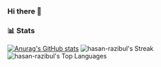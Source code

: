 ### Hi there 👋
### 📊 Stats

[![Anurag's GitHub stats](https://github-readme-stats-tau-blush.vercel.app/api?username=anuraghazra)](https://github.com/anuraghazra/github-readme-stats)
![hasan-razibul's Streak](https://github-readme-streak-stats.herokuapp.com/?user=hasan-razibul&theme=vue-dark&hide_border=true)
![hasan-razibul's Top Languages](https://github-readme-stats.vercel.app/api/top-langs/?username=hasan-razibul&theme=vue-dark&show_icons=true&hide_border=true&layout=compact)

